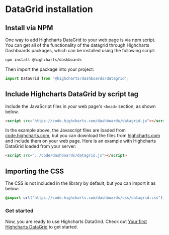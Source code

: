 DataGrid installation
===

## Install via NPM
One way to add Highcharts DataGrid to your web page is via npm script.
You can get all of the functionality of the datagrid through Highcharts Dashboards packages, which can be installed using the following script:
```bash
npm install @highcharts/dashboards
```
Then import the package into your project:
``` js
import DataGrid from '@highcharts/dashboards/datagrid';
```

## Include Highcharts DataGrid by script tag
Include the JavaScript files in your web page's `<head>` section, as shown below.

```html
<script src="https://code.highcharts.com/dashboards/datagrid.js"></script>
 ```

In the example above, the Javascript files are loaded from [code.highcharts.com](https://code.highcharts.com), but you can download the files from [highcharts.com](https://www.highcharts.com/download/) and include them on your web page. Here is an example with Highcharts DataGrid loaded from your server:

```html
<script src="../code/dashboards/datagrid.js"></script>
```

## Importing the CSS
The CSS is not included in the library by default, but you can import it as below:
```css
@import url("https://code.highcharts.com/dashboards/css/datagrid.css");
```

### Get started

Now, you are ready to use Highcharts DataGrid. Check out [Your first Highcharts DataGrid](/docs/datagrid/your-first-datagrid) to get started.
